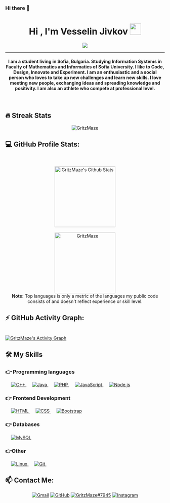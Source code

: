 ### Hi there 👋

<!--
**GritzMaze/GritzMaze** is a ✨ _special_ ✨ repository because its `README.md` (this file) appears on your GitHub profile.

Here are some ideas to get you started:

- 🔭 I’m currently working on ...
- 🌱 I’m currently learning ...
- 👯 I’m looking to collaborate on ...
- 🤔 I’m looking for help with ...
- 💬 Ask me about ...
- 📫 How to reach me: ...
- 😄 Pronouns: ...
- ⚡ Fun fact: ...
-->


<h1 align="center">Hi , I'm Vesselin Jivkov <img src="https://media.giphy.com/media/hvRJCLFzcasrR4ia7z/giphy.gif" width="35"></h1>
<p align="center">
  <a href="https://github.com/DenverCoder1/readme-typing-svg"><img src="https://readme-typing-svg.herokuapp.com?color=%2336BCF7&center=true&vCenter=true&lines=Computer+Science+Student;Software+Developer;Always+Learning+new+things"></a>
</p>
<hr/>
<h4 align="center">I am a student living in Sofia, Bulgaria. Studying Information Systems in Faculty of Mathematics and Informatics of Sofia University. I like to Code, Design, Innovate and Experiment. I am an enthusiastic and a social person who loves to take up new challenges and learn new skills. I love meeting new people, exchanging ideas and spreading knowledge and positivity. I am also an athlete who compete at professional level. </h4>
<br>

## 🔥 Streak Stats
<p align="center"><img src="https://github-readme-streak-stats.herokuapp.com?user=GritzMaze&theme=radical&date_format=j%20M%5B%20Y%5D" alt="GritzMaze"  /></p>

## 💻 GitHub Profile Stats:

  <br/>
  <p align="center">
	<a href="https://github.com/anuraghazra/github-readme-stats"><img alt="GritzMaze's Github Stats" src="https://github-readme-stats.vercel.app/api?username=GritzMaze&show_icons=true&count_private=true&theme=radical" height="192px"/></a>
<br/>
  &nbsp;
	 <br/>
	  <img src="https://github-readme-stats.vercel.app/api/top-langs?username=GritzMaze&show_icons=true&locale=en&layout=compact&theme=radical&date_format=j%20M%5B%20Y%5D" alt="GritzMaze" height="192px"/>
  <br/>
  <b>Note:</b> Top languages is only a metric of the languages my public code consists of and doesn't reflect experience or skill level.
  </p>

## ⚡ GitHub Activity Graph:
  <br/>
   <a href="https://github.com/GritzMaze"><img alt="GritzMaze's Activity Graph" src="https://activity-graph.herokuapp.com/graph?username=GritzMaze&custom_title=Vesselin%20Jivkov's%20Contribution%20Graph&theme=radical" /></a>
  <br/>

## 🛠️ My Skills

### 👉 Programming languages

<p align="left">  
  &emsp;
  <a href="https://www.w3schools.com/cpp/" target="_blank"> 
    <img alt="C++" src="https://img.shields.io/badge/C++%20-%2300599C.svg?logo=c%2B%2B&logoColor=white" />
  </a>
  &emsp;
  <a href="https://www.java.com" target="_blank"> 
    <img alt="Java" src="https://img.shields.io/badge/Java-%23007396.svg?logo=java&logoColor=white" />
  </a>
  &emsp;
  <a href="https://www.php.net/">
    <img alt="PHP" src="https://img.shields.io/badge/PHP-%23777BB4.svg?logo=php&logoColor=white" />
  </a>
  &emsp;
  <a href="https://developer.mozilla.org/">
    <img alt="JavaScript" src="https://shields.io/badge/JavaScript-orange.svg?logo=JavaScript&logoColor=white" />
  </a>
  &emsp;
  <a href="https://nodejs.org/">
    <img alt="Node.js" src="https://shields.io/badge/Node.js-green.svg?logo=Node.js&logoColor=white" />
  </a>
</p>

### 👉 Frontend Development
<p align="left"> 
  &emsp; 
  <a href="https://www.w3.org/html/" target="_blank"> 
   <img alt="HTML" src="https://img.shields.io/badge/HTML5%20-%23E34F26.svg?logo=html5&logoColor=white" />
  </a>   
  &emsp;
  <a href="https://www.w3schools.com/css/" target="_blank">
    <img alt="CSS" src="https://img.shields.io/badge/CSS%20-%231572B6.svg?logo=css3&logoColor=white" />
  </a> 
   &emsp;
  <a href="https://getbootstrap.com" target="_blank"> 
    <img alt="Bootstrap" src="https://img.shields.io/badge/Bootstrap-%23563D7C.svg?style=flat&logo=bootstrap&logoColor=white" />
  </a>
</p>

### 👉 Databases
<p align="left">
  &emsp;
    <a href="https://www.mysql.com/"><img alt="MySQL" src="https://img.shields.io/badge/MySQL-%2300f.svg?style=flat&logo=mysql&logoColor=white" /></a>
 </p>
 
  
### 👉Other
<p align="left">
  &emsp;
  	
  
   <a href="https://www.linux.org/" target="_blank"> 
    <img alt="Linux" src="https://shields.io/badge/Linux-blue.svg?logo=Linux&logoColor=white" />
  </a> 
  &emsp;
  <a href="Git" target="_blank"> 
    <img alt="Git" src="https://img.shields.io/badge/Git-orange.svg?style=flat&logo=Git&logoColor=white" /> 
  </a> 
    &emsp;
 </p>

## 📫 Contact Me: 
<p align="center">
	<a href="mailto:jivkovvesselin@gmail.com"><img src="https://img.icons8.com/bubbles/50/000000/gmail.png" alt="Gmail"/></a>
	<a href="https://github.com/GritzMaze"><img src="https://img.icons8.com/bubbles/50/000000/github.png" alt="GitHub"/></a>
	<a href="https://www.discord.com/"><img src="https://img.icons8.com/bubbles/50/000000/discord.png" alt="GritzMaze#7945" title="GritzMaze#7945"/></a>
	<a href="https://www.instagram.com/vesselin.jivkov/?hl=en"><img src="https://img.icons8.com/bubbles/50/000000/instagram.png" alt="Instagram"/></a>
	
</p>
